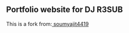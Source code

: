 <h2>Portfolio website for DJ R3SUB</h2>
<p>This is a fork from:<a href="https://github.com/soumyajit4419/Portfolio"> soumyajit4419</a></p>
